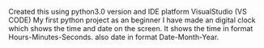 Created this using python3.0 version and IDE platform VisualStudio (VS CODE)
My first python project as an beginner 
I have made an digital clock which shows the time and date on the screen.
It shows the time in format Hours-Minutes-Seconds.
also date in format Date-Month-Year.
